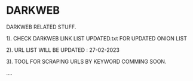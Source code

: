 # DARKWEB
DARKWEB RELATED STUFF.

1). CHECK DARKWEB LINK LIST UPDATED.txt FOR UPDATED ONION LIST

2). URL LIST WILL BE UPDATED : 27-02-2023

3). TOOL FOR SCRAPING URLS BY KEYWORD COMMING SOON.

....
